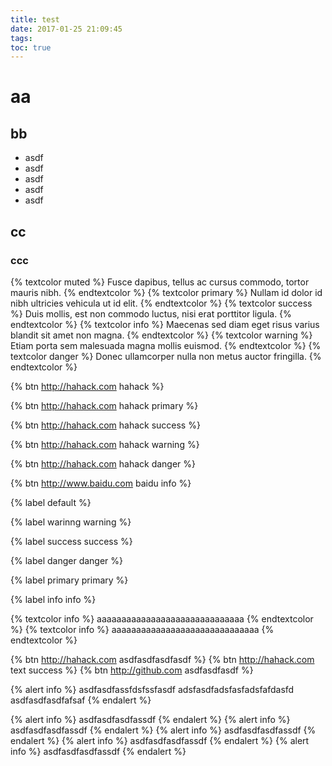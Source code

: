 ```yaml
---
title: test
date: 2017-01-25 21:09:45
tags:
toc: true
---
```

# aa
## bb
-   asdf
-   asdf
-   asdf
-   asdf
-   asdf

## cc

### ccc


{% textcolor muted %}
Fusce dapibus, tellus ac cursus commodo, tortor mauris nibh.
{% endtextcolor %}
{% textcolor primary %}
Nullam id dolor id nibh ultricies vehicula ut id elit.
{% endtextcolor %}
{% textcolor success %}
Duis mollis, est non commodo luctus, nisi erat porttitor ligula.
{% endtextcolor %}
{% textcolor info %}
Maecenas sed diam eget risus varius blandit sit amet non magna.
{% endtextcolor %}
{% textcolor warning %}
Etiam porta sem malesuada magna mollis euismod.
{% endtextcolor %}
{% textcolor danger %}
Donec ullamcorper nulla non metus auctor fringilla.
{% endtextcolor %}




{% btn http://hahack.com hahack %}

{% btn http://hahack.com hahack primary %}

{% btn http://hahack.com hahack success %}

{% btn http://hahack.com hahack warning %}

{% btn http://hahack.com hahack danger %}

{% btn http://www.baidu.com baidu info %}


{% label default %}

{% label warinng warning %}

{% label success success %}

{% label danger danger %}

{% label primary primary %}

{% label info info %}



{% textcolor info %}
    aaaaaaaaaaaaaaaaaaaaaaaaaaaaaa 
{% endtextcolor %}
{% textcolor info %}
    aaaaaaaaaaaaaaaaaaaaaaaaaaaaaa 
{% endtextcolor %}

{% btn http://hahack.com asdfasdfasdfasdf %}
{% btn http://hahack.com text success %}
{% btn http://github.com asdfasdfasdf %}


{% alert info %}
    asdfasdfassfdsfssfasdf
    adsfasdfadsfasfadsfafdasfd
    asdfasdfasdfafsaf
{% endalert %}



{% alert info %}
    asdfasdfasdfassdf
{% endalert %}
{% alert info %}
    asdfasdfasdfassdf
{% endalert %}
{% alert info %}
    asdfasdfasdfassdf
{% endalert %}
{% alert info %}
    asdfasdfasdfassdf
{% endalert %}
{% alert info %}
    asdfasdfasdfassdf
{% endalert %}
